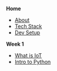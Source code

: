**Home**
- [About](/)
- [Tech Stack](wk1/tech-stack.md)
- [Dev Setup](wk1/vscode-python-setup.md)

**Week 1**
- [What is IoT](wk1/what-is-iot.md)
- [Intro to Python](wk1/intro-python.md)